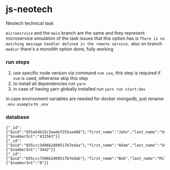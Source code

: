 # js-neotech

Neotech technical task

`microesrvice` and the `main` branch are the same and they represent microservice simulation of the task
issues that this option has is `There is no matching message handler defined in the remote service.`
also on branch `medior` there's a monolith option done, fully working

### run steps

1. use specific node version via command `nvm use`, this step is required if `nvm` is used, otherwise skip this step
2. to install all dependencies run `yarn`
3. in case of having yarn globally installed run `yarn run start:dev`

in case environment variables are needed for docker mongodb, just rename `.env.example` to `.env`

### database

```
{"_id":{"$oid":"655a54b15c3aadef255aa488"},"first_name":"John","last_name":"Smith","balance":{"$numberInt":"432563"}}
{"_id":{"$oid":"655ccc3406b2d09517b7edaa"},"first_name":"Adam","last_name":"Smith","balance":{"$numberInt":"3442"}}
{"_id":{"$oid":"655ccc7506b2d09517b7edab"},"first_name":"Bob","last_name":"Miller","balance":{"$numberInt":"0"}}
```
